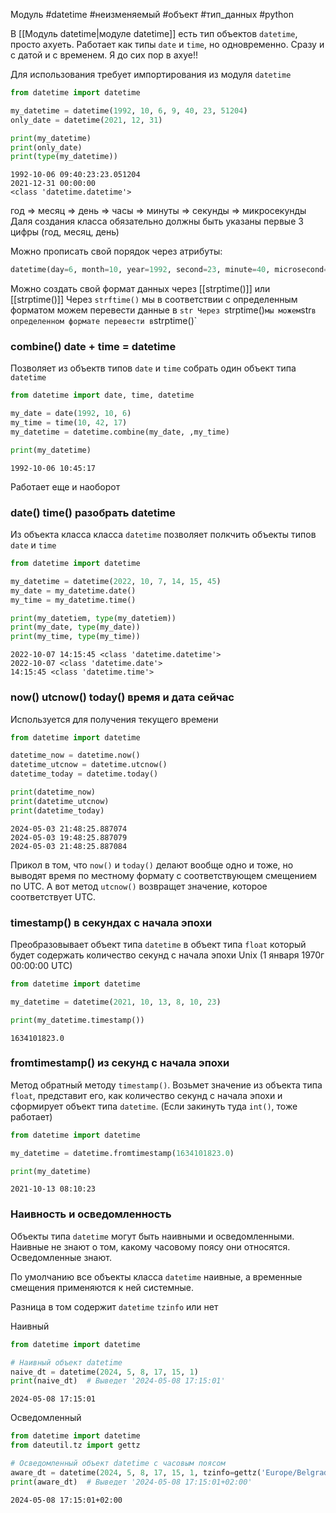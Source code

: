 Модуль #datetime #неизменяемый #объект #тип_данных #python 


В [[Модуль datetime|модуле datetime]] есть тип объектов `datetime`, просто ахуеть.
Работает как типы `date` и `time`, но одновременно. Сразу и с датой и с временем. Я до сих пор в ахуе!!

Для использования требует импортирования из модуля `datetime`
```python
from datetime import datetime

my_datetime = datetime(1992, 10, 6, 9, 40, 23, 51204)
only_date = datetime(2021, 12, 31)

print(my_datetime)
print(only_date)
print(type(my_datetime))
```
```
1992-10-06 09:40:23:23.051204
2021-12-31 00:00:00
<class 'datetime.datetime'>
```
год => месяц => день => часы => минуты => секунды => микросекунды
Даля создания класса обязательно должны быть указаны первые 3 цифры (год, месяц, день)

Можно прописать свой порядок через атрибуты:
```python
datetime(day=6, month=10, year=1992, second=23, minute=40, microsecond=51204, hour=9)
```

Можно создать свой формат данных через [[strptime()]] или [[strptime()]]
Через `strftime()` мы в соответствии с определенным форматом можем перевести данные в `str
Через `strptime()` мы можем `str` в определенном формате перевести в `strptime()`
### combine() date + time = datetime
Позволяет из объектв типов `date` и `time` собрать один объект типа `datetime`
```python
from datetime import date, time, datetime

my_date = date(1992, 10, 6)
my_time = time(10, 42, 17)
my_datetime = datetime.combine(my_date, ,my_time)

print(my_datetime)
```
```
1992-10-06 10:45:17
```
 Работает еще и наоборот

### date() time() разобрать datetime
Из объекта класса класса `datetime` позволяет полкчить объекты типов `date` и `time`
```python
from datetime import datetime

my_datetime = datetime(2022, 10, 7, 14, 15, 45)
my_date = my_datetime.date()
my_time = my_datetime.time()

print(my_datetiem, type(my_datetiem))
print(my_date, type(my_date))
print(my_time, type(my_time))
```
```
2022-10-07 14:15:45 <class 'datetime.datetime'>
2022-10-07 <class 'datetime.date'>
14:15:45 <class 'datetime.time'>
```

### now() utcnow() today() время и дата сейчас
Используется для получения текущего времени
```python
from datetime import datetime

datetime_now = datetime.now()
datetime_utcnow = datetime.utcnow()
datetime_today = datetime.today()

print(datetime_now)
print(datetime_utcnow)
print(datetime_today)
```
```
2024-05-03 21:48:25.887074
2024-05-03 19:48:25.887079
2024-05-03 21:48:25.887084
```
Прикол в том, что `now()` и `today()` делают вообще одно и тоже, но выводят время по местному формату с соответствующем смещением по UTC.
А вот метод `utcnow()` возвращет значение, которое соответствует UTC.

### timestamp() в секундах с начала эпохи
Преобразовывает объект типа `datetime` в объект типа `float` который будет содержать количество секунд с начала эпохи Unix (1 января 1970г 00:00:00 UTC)
```python
from datetime import datetime

my_datetime = datetime(2021, 10, 13, 8, 10, 23)

print(my_datetime.timestamp())
```
```
1634101823.0
```

### fromtimestamp() из секунд с начала эпохи
Метод обратный методу `timestamp()`. Возьмет значение из объекта типа `float`, представит его, как количество секунд с начала эпохи и сформирует объект типа `datetime`. (Если закинуть туда `int()`, тоже работает)
```python
from datetime import datetime

my_datetime = datetime.fromtimestamp(1634101823.0)

print(my_datetime)
```
```
2021-10-13 08:10:23
```



### Наивность и осведомленность

Объекты типа `datetime` могут быть наивными и осведомленными.
Наивные не знают о том, какому часовому поясу они относятся.
Осведомленные знают.

По умолчанию все объекты класса `datetime` наивные, а временные смещения применяются к ней системные. 

Разница в том содержит `datetime` `tzinfo` или нет

Наивный
```python
from datetime import datetime

# Наивный объект datetime
naive_dt = datetime(2024, 5, 8, 17, 15, 1)
print(naive_dt)  # Выведет '2024-05-08 17:15:01'
```
```
2024-05-08 17:15:01
```
Осведомленный
```python
from datetime import datetime
from dateutil.tz import gettz

# Осведомленный объект datetime с часовым поясом
aware_dt = datetime(2024, 5, 8, 17, 15, 1, tzinfo=gettz('Europe/Belgrade'))
print(aware_dt)  # Выведет '2024-05-08 17:15:01+02:00'
```
```
2024-05-08 17:15:01+02:00
```